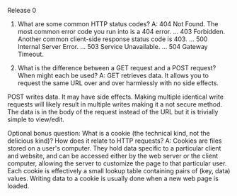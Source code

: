 Release 0

1. What are some common HTTP status codes?
A:  404 Not Found. The most common error code you run into is a 404 error. ...
    403 Forbidden. Another common client-side response status code is 403. ...
    500 Internal Server Error. ...
    503 Service Unavailable. ...
    504 Gateway Timeout.


2. What is the difference between a GET request and a POST request? When might each be used?
A:  GET retrieves data. It allows you to request the same URL over and over harmlessly with no side effects.  

POST writes data.  It may have side effects.  Making multiple identical write requests will likely result in multiple writes making it a not secure method. The data is in the body of the request instead of the URL but it is trivially simple to view/edit.

Optional bonus question: What is a cookie (the technical kind, not the delicious kind)? How does it relate to HTTP requests?
A:  Cookies are files stored on a user's computer. They hold data specific to a particular client and website, and can be accessed either by the web server or the client computer, allowing the server to customize the page to that particular user. Each cookie is effectively a small lookup table containing pairs of (key, data) values. Writing data to a cookie is usually done when a new web page is loaded.


